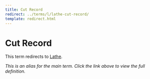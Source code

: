 ```yaml
---
title: Cut Record
redirect: ../terms/l/lathe-cut-record/
template: redirect.html
---
```


# Cut Record

This term redirects to [Lathe](../terms/l/lathe-cut-record/).

*This is an alias for the main term. Click the link above to view the full definition.*
